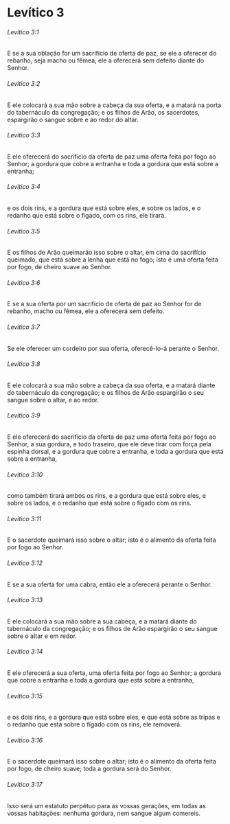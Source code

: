 # Levítico 3

###### Levítico 3:1

E se a sua oblação for um sacrifício de oferta de paz, se ele a oferecer do rebanho, seja macho ou fêmea, ele a oferecerá sem defeito diante do Senhor.

###### Levítico 3:2

E ele colocará a sua mão sobre a cabeça da sua oferta, e a matará na porta do tabernáculo da congregação; e os filhos de Arão, os sacerdotes, espargirão o sangue sobre e ao redor do altar.

###### Levítico 3:3

E ele oferecerá do sacrifício da oferta de paz uma oferta feita por fogo ao Senhor; a gordura que cobre a entranha e toda a gordura que está sobre a entranha;

###### Levítico 3:4

e os dois rins, e a gordura que está sobre eles, e sobre os lados, e o redanho que está sobre o fígado, com os rins, ele tirará.

###### Levítico 3:5

E os filhos de Arão queimarão isso sobre o altar, em cima do sacrifício queimado, que está sobre a lenha que está no fogo; isto é uma oferta feita por fogo, de cheiro suave ao Senhor.

###### Levítico 3:6

E se a sua oferta por um sacrifício de oferta de paz ao Senhor for de rebanho, macho ou fêmea, ele a oferecerá sem defeito.

###### Levítico 3:7

Se ele oferecer um cordeiro por sua oferta, oferecê-lo-á perante o Senhor.

###### Levítico 3:8

E ele colocará a sua mão sobre a cabeça da sua oferta, e a matará diante do tabernáculo da congregação; e os filhos de Arão espargirão o seu sangue sobre o altar, e ao redor.

###### Levítico 3:9

E ele oferecerá do sacrifício da oferta de paz uma oferta feita por fogo ao Senhor, a sua gordura, e todo traseiro, que ele deve tirar com força pela espinha dorsal, e a gordura que cobre a entranha, e toda a gordura que está sobre a entranha,

###### Levítico 3:10

como também tirará ambos os rins, e a gordura que está sobre eles, e sobre os lados, e o redanho que está sobre o fígado com os rins.

###### Levítico 3:11

E o sacerdote queimará isso sobre o altar; isto é o alimento da oferta feita por fogo ao Senhor.

###### Levítico 3:12

E se a sua oferta for uma cabra, então ele a oferecerá perante o Senhor.

###### Levítico 3:13

E ele colocará a sua mão sobre a sua cabeça, e a matará diante do tabernáculo da congregação; e os filhos de Arão espargirão o seu sangue sobre o altar e em redor.

###### Levítico 3:14

E ele oferecerá a sua oferta, uma oferta feita por fogo ao Senhor; a gordura que cobre a entranha e toda a gordura que está sobre a entranha,

###### Levítico 3:15

e os dois rins, e a gordura que está sobre eles, e que está sobre as tripas e o redanho que está sobre o fígado com os rins, ele removerá.

###### Levítico 3:16

E o sacerdote queimará isso sobre o altar; isto é o alimento da oferta feita por fogo, de cheiro suave; toda a gordura será do Senhor.

###### Levítico 3:17

Isso será um estatuto perpétuo para as vossas gerações, em todas as vossas habitações: nenhuma gordura, nem sangue algum comereis.

